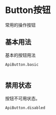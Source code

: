 # Button按钮
常用的操作按钮
## 基本用法
基本的按钮用法

```cpn
ApiButton.basic
```

```
```

## 禁用状态
按钮不可用状态。
```cpn
ApiButton.disabled
```

